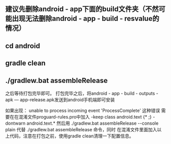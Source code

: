 ## 建议先删除android - app下面的build文件夹（不然可能出现无法删除android - app - build - resvalue的情况）

## cd android

## gradle clean

## ./gradlew.bat assembleRelease

之后等待打包完毕即可。
打包完毕之后，将android - app - build - outputs - apk — app-release.apk发送到android手机端即可安装

如果出现：
unable to process incoming event 'ProcessComplete'  <ProgressCompleteEvent>这种错误
需要在在混淆文件proguard-rules.pro中加入
-keep class android.text {* ;}
-dontwarn android.text.*
然后用  ./gradlew.bat assembleRelease --console plain 代替 ./gradlew.bat assembleRelease 命令，同时
在混淆文件里面加入以上代码，注意在打包之前，使用gradle clean清理一下配置信息。
